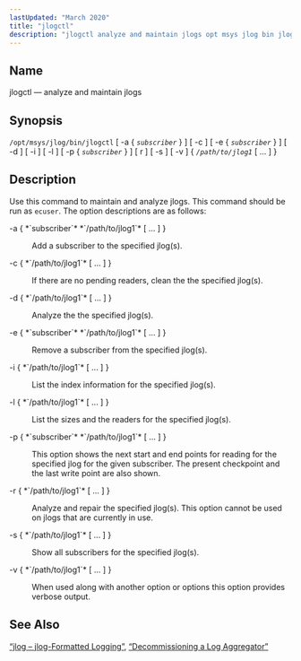 ```yaml
---
lastUpdated: "March 2020"
title: "jlogctl"
description: "jlogctl analyze and maintain jlogs opt msys jlog bin jlogctl a subscriber c e subscriber d i l p subscriber r s v path to jlog 1 Use this command to maintain and analyze jlogs This command should be run as ecuser The option descriptions are as follows a subscriber..."
---
```


<a name="executable.jlogctl"></a> 
## Name

jlogctl — analyze and maintain jlogs

## Synopsis

`/opt/msys/jlog/bin/jlogctl` [ -a { *`subscriber`* } ] [ -c ] [ -e { *`subscriber`* } ] [ -d ] [ -i ] [ -l ] [ -p { *`subscriber`* } ] [ r ] [ -s ] [ -v ] { *`/path/to/jlog1`* [ ... ] }

<a name="idp14281888"></a> 
## Description

Use this command to maintain and analyze jlogs. This command should be run as `ecuser`. The option descriptions are as follows:

<dl class="variablelist">

<dt>-a { *`subscriber`* *`/path/to/jlog1`* [ ... ] }</dt>

<dd>

Add a subscriber to the specified jlog(s).

</dd>

<dt>-c { *`/path/to/jlog1`* [ ... ] }</dt>

<dd>

If there are no pending readers, clean the the specified jlog(s).

</dd>

<dt>-d { *`/path/to/jlog1`* [ ... ] }</dt>

<dd>

Analyze the the specified jlog(s).

</dd>

<dt>-e { *`subscriber`* *`/path/to/jlog1`* [ ... ] }</dt>

<dd>

Remove a subscriber from the specified jlog(s).

</dd>

<dt>-i { *`/path/to/jlog1`* [ ... ] }</dt>

<dd>

List the index information for the specified jlog(s).

</dd>

<dt>-l { *`/path/to/jlog1`* [ ... ] }</dt>

<dd>

List the sizes and the readers for the specified jlog(s).

</dd>

<dt>-p { *`subscriber`* *`/path/to/jlog1`* [ ... ] }</dt>

<dd>

This option shows the next start and end points for reading for the specified jlog for the given subscriber. The present checkpoint and the last write point are also shown.

</dd>

<dt>-r { *`/path/to/jlog1`* [ ... ] }</dt>

<dd>

Analyze and repair the specified jlog(s). This option cannot be used on jlogs that are currently in use.

</dd>

<dt>-s { *`/path/to/jlog1`* [ ... ] }</dt>

<dd>

Show all subscribers for the specified jlog(s).

</dd>

<dt>-v { *`/path/to/jlog1`* [ ... ] }</dt>

<dd>

When used along with another option or options this option provides verbose output.

</dd>

</dl>

<a name="idp12075888"></a> 
## See Also

[“jlog – jlog-Formatted Logging”](/momentum/4/modules/jlog), [“Decommissioning a Log Aggregator”](/momentum/4/cluster-config-logging-decommissioning)